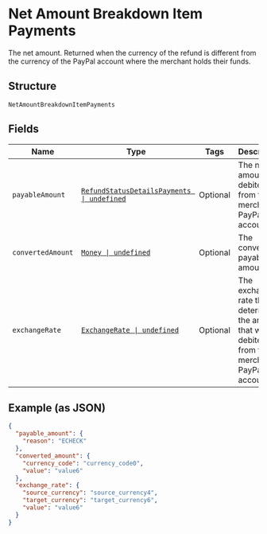 
# Net Amount Breakdown Item Payments

The net amount. Returned when the currency of the refund is different from the currency of the PayPal account where the merchant holds their funds.

## Structure

`NetAmountBreakdownItemPayments`

## Fields

| Name | Type | Tags | Description |
|  --- | --- | --- | --- |
| `payableAmount` | [`RefundStatusDetailsPayments \| undefined`](../../doc/models/refund-status-details-payments.md) | Optional | The net amount debited from the merchant's PayPal account. |
| `convertedAmount` | [`Money \| undefined`](../../doc/models/money.md) | Optional | The converted payable amount. |
| `exchangeRate` | [`ExchangeRate \| undefined`](../../doc/models/exchange-rate.md) | Optional | The exchange rate that determines the amount that was debited from the merchant's PayPal account. |

## Example (as JSON)

```json
{
  "payable_amount": {
    "reason": "ECHECK"
  },
  "converted_amount": {
    "currency_code": "currency_code0",
    "value": "value6"
  },
  "exchange_rate": {
    "source_currency": "source_currency4",
    "target_currency": "target_currency6",
    "value": "value6"
  }
}
```

